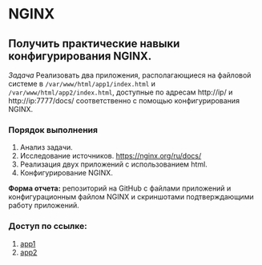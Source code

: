 # NGINX
## Получить практические навыки конфигурирования NGINX.

*Задача* Реализовать два приложения, располагающиеся на файловой системе в `/var/www/html/app1/index.html` и `/var/www/html/app2/index.html`, доступные по адресам http://ip/ и http://ip:7777/docs/ соответственно с помощью конфигурирования NGINX.

### Порядок выполнения
1. Анализ задачи.
2. Исследование источников.
https://nginx.org/ru/docs/
3. Реализация двух приложений с использованием html.
4. Конфигурирование NGINX.

**Форма отчета:** репозиторий на GitHub с файлами приложений и конфигурационным файлом NGINX и скриншотами подтверждающими работу приложений.

### Доступ по ссылке:
1. [app1](http://143.198.70.213/)
2. [app2](http://143.198.70.213:7777/docs/)
